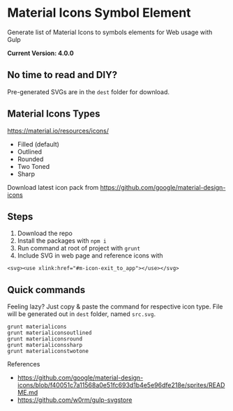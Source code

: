 # Material Icons Symbol Element
Generate list of Material Icons to symbols elements for Web usage with Gulp

**Current Version: 4.0.0**

## No time to read and DIY?
Pre-generated SVGs are in the `dest` folder for download.

## Material Icons Types
https://material.io/resources/icons/

 - Filled (default)
 - Outlined
 - Rounded
 - Two Toned
 - Sharp

Download latest icon pack from https://github.com/google/material-design-icons

## Steps

 1. Download the repo
 2. Install the packages with `npm i`
 3. Run command at root of project with `grunt`
 4. Include SVG in web page and reference icons with 
 
 `<svg><use xlink:href="#m-icon-exit_to_app"></use></svg>`

## Quick commands

Feeling lazy? Just copy & paste the command for respective icon type. File will be generated out in `dest` folder, named `src.svg`.

    grunt materialicons
    grunt materialiconsoutlined
    grunt materialiconsround
    grunt materialiconssharp
    grunt materialiconstwotone
    
References

 - https://github.com/google/material-design-icons/blob/f40051c7a11568a0e51fc693d1b4e5e96dfe218e/sprites/README.md
 - https://github.com/w0rm/gulp-svgstore
